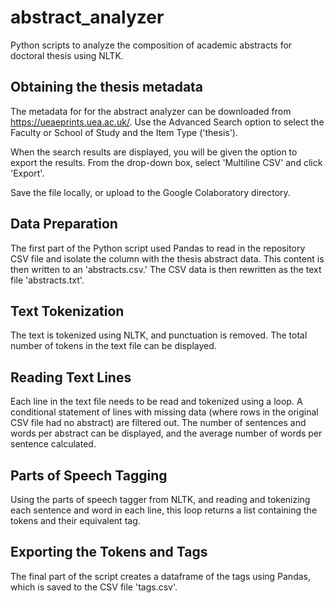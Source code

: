 # abstract_analyzer
Python scripts to analyze the composition of academic abstracts for doctoral thesis using NLTK.

## Obtaining the thesis metadata
The metadata for for the abstract analyzer can be downloaded from https://ueaeprints.uea.ac.uk/. Use the Advanced Search option to select the Faculty or School of Study and the Item Type ('thesis').

When the search results are displayed, you will be given the option to export the results. From the drop-down box, select 'Multiline CSV' and click 'Export'.

Save the file locally, or upload to the Google Colaboratory directory.

## Data Preparation
The first part of the Python script used Pandas to read in the repository CSV file and isolate the column with the thesis abstract data. This content is then written to an 'abstracts.csv.' The CSV data is then rewritten as the text file 'abstracts.txt'.

## Text Tokenization
The text is tokenized using NLTK, and punctuation is removed. The total number of tokens in the text file can be displayed.

## Reading Text Lines
Each line in the text file needs to be read and tokenized using a loop. A conditional statement of lines with missing data (where rows in the original CSV file had no abstract) are filtered out. The number of sentences and words per abstract can be displayed, and the average number of words per sentence calculated.

## Parts of Speech Tagging
Using the parts of speech tagger from NLTK, and reading and tokenizing each sentence and word in each line, this loop returns a list containing the tokens and their equivalent tag.

## Exporting the Tokens and Tags
The final part of the script creates a dataframe of the tags using Pandas, which is saved to the CSV file 'tags.csv'.

